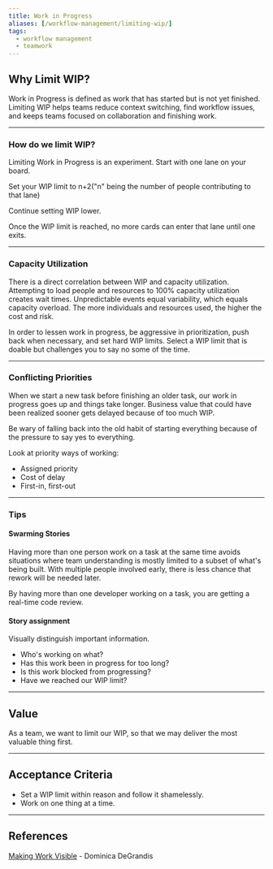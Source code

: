 ```yaml
---
title: Work in Progress
aliases: [/workflow-management/limiting-wip/]
tags:
  - workflow management
  - teamwork
---
```


## Why Limit WIP?

Work in Progress is defined as work that has started but is not yet finished. Limiting WIP helps teams reduce context switching, find workflow issues, and keeps teams focused on collaboration and finishing work.

---

### How do we limit WIP?

Limiting Work in Progress is an experiment. Start with one lane on your board.

Set your WIP limit to n+2("n" being the number of people contributing to that lane)

Continue setting WIP lower.

Once the WIP limit is reached, no more cards can enter that lane until one exits.

---

### Capacity Utilization

There is a direct correlation between WIP and capacity utilization.
Attempting to load people and resources to 100% capacity utilization creates
wait times. Unpredictable events equal variability, which equals capacity overload.
The more individuals and resources used, the higher the cost and risk.

In order to lessen work in progress, be aggressive in prioritization, push
back when necessary, and set hard WIP limits. Select a WIP limit that is
doable but challenges you to say no some of the time.

---

### Conflicting Priorities

When we start a new task before finishing an older task, our work in
progress goes up and things take longer. Business value that could have been
realized sooner gets delayed because of too much WIP.

Be wary of falling back into the old habit of starting everything because of
the pressure to say yes to everything.

Look at priority ways of working:

- Assigned priority
- Cost of delay
- First-in, first-out

---

### Tips

#### Swarming Stories

Having more than one person work on a task at the same time avoids situations
where team understanding is mostly limited to a subset of what's being built.
With multiple people involved early, there is less chance that rework will
be needed later.

By having more than one developer working on a task, you are getting a
real-time code review.

#### Story assignment

Visually distinguish important information.

- Who's working on what?
- Has this work been in progress for too long?
- Is this work blocked from progressing?
- Have we reached our WIP limit?

---

## Value

As a team, we want to limit our WIP, so that we may deliver the most valuable
thing first.

---

## Acceptance Criteria

- Set a WIP limit within reason and follow it shamelessly.
- Work on one thing at a time.

---

## References

[Making Work Visible](https://itrevolution.com/book/making-work-visible/) - Dominica DeGrandis
